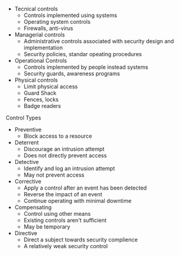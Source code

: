 - Tecnical controls
	- Controls implemented using systems
	- Operating system controls
	- Firewalls, anti-virus
- Managerial controls
	- Administrative controls associated with security design and implementation
	- Security policies, standar opeating procedures
- Operational Controls
	- Controls implemented by people instead systems
	- Security guards, awareness programs
- Physical controls
	- Limit physical access
	- Guard Shack
	- Fences, locks
	- Badge readers

Control Types
- Preventive
	- Block access to a resource
- Deterrent
	- Discourage an intrusion attempt
	- Does not directly prevent access
- Detective
	- Identify and log an intrusion attempt
	- May not prevent access
- Corrective
	- Apply a control after an event has been detected
	- Reverse the impact of an event
	- Continue operating with minimal downtime
- Compensating
	- Control using other means
	- Existing controls aren't sufficient
	- May be temporary
- Directive
	- Direct a subject towards security complience
	- A relatively weak security control